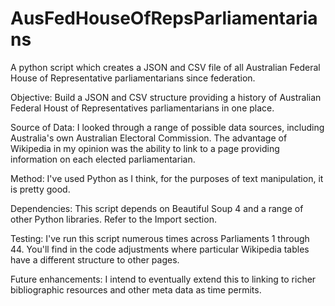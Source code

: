 AusFedHouseOfRepsParliamentarians
=================================

A python script which creates a JSON and CSV file of all Australian Federal House of Representative parliamentarians since federation.

Objective:
Build a JSON and CSV structure providing a history of Australian Federal Houst of Representatives parliamentarians in one place.

Source of Data:
I looked through a range of possible data sources, including Australia's own Australian Electoral Commission. The advantage of Wikipedia in my opinion was the ability to link to a page providing information on each elected parliamentarian.

Method:
I've used Python as I think, for the purposes of text manipulation, it is pretty good.

Dependencies:
This script depends on Beautiful Soup 4 and a range of other Python libraries. Refer to the Import section.

Testing:
I've run this script numerous times across Parliaments 1 through 44. You'll find in the code adjustments where particular Wikipedia tables have a different structure to other pages.

Future enhancements:
I intend to eventually extend this to linking to richer bibliographic resources and other meta data as time permits.
